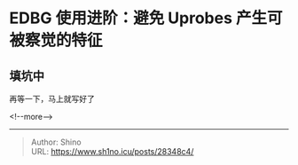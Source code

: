 # EDBG 使用进阶：避免 Uprobes 产生可被察觉的特征


## 填坑中

再等一下，马上就写好了

&lt;!--more--&gt;


---

> Author: Shino  
> URL: https://www.sh1no.icu/posts/28348c4/  

